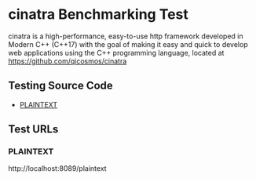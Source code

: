 # cinatra Benchmarking Test

cinatra is a high-performance, easy-to-use http framework developed in Modern C++ (C++17) with the goal of making it easy and quick to develop web applications using the C++ programming language, located at https://github.com/qicosmos/cinatra

## Testing Source Code

* [PLAINTEXT](https://github.com/qicosmos/FrameworkBenchmarks/blob/master/frameworks/C%2B%2B/cinatra/cinatra_benchmark/main.cpp)

## Test URLs

### PLAINTEXT

http://localhost:8089/plaintext
